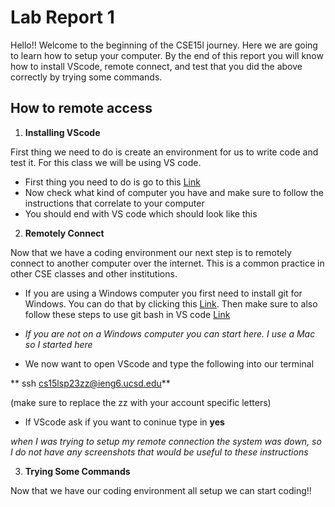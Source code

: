 # Lab Report 1

Hello!! Welcome to the beginning of the CSE15l journey. Here we are going to learn how to setup your computer. By the end of this report you will know how to install VScode, remote connect, and test that you did the above correctly by trying some commands.

## How to remote access
1. **Installing VScode**

First thing we need to do is create an environment for us to write code and test it. For this class we will be using VS code.

* First thing you need to do is go to this [Link](https://code.visualstudio.com/)
* Now check what kind of computer you have and make sure to follow the instructions that correlate to your computer
* You should end with VS code which should look like this 


2. **Remotely Connect**

Now that we have a coding environment our next step is to remotely connect to another computer over the internet. This is a common practice in other CSE classes and other institutions.
* If you are using a Windows computer you first need to install git for Windows. You can do that by clicking this [Link](https://gitforwindows.org/). Then make sure to also follow these steps to use git bash in VS code [Link](https://stackoverflow.com/questions/42606837/how-do-i-use-bash-on-windows-from-the-visual-studio-code-integrated-terminal/50527994#50527994)
* *If you are not on a Windows computer you can start here. I use a Mac so I started here*

* We now want to open VScode and type the following into our terminal

** ssh cs15lsp23zz@ieng6.ucsd.edu**

(make sure to replace the zz with your account specific letters)

* If VScode ask if you want to coninue type in **yes**

*when I was trying to setup my remote connection the system was down, so I do not have any screenshots that would be useful to these instructions*

3. **Trying Some Commands**

Now that we have our coding environment all setup we can start coding!!
